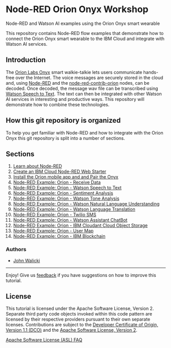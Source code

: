 # Node-RED Orion Onyx Workshop

Node-RED and Watson AI examples using the Orion Onyx smart wearable

This repository contains Node-RED flow examples that demonstrate how to connect the Orion Onyx smart wearable to the IBM Cloud and integrate with Watson AI services.

## Introduction

The [Orion Labs Onyx](https://www.orionlabs.io/orion-onyx/) smart walkie-talkie lets users communicate hands-free over the Internet.  The voice messages are securely stored in the cloud and, using [Node-RED](http://nodered.org) and the [node-red-contrib-orion](https://flows.nodered.org/node/node-red-contrib-orion) nodes, can be decoded.  Once decoded, the message wav file can be transcribed using [Watson Speech to Text](https://console.bluemix.net/catalog/services/speech-to-text). The text can then be integrated with other Watson AI services in interesting and productive ways.  This repository will demonstrate how to combine these technologies. 

## How this git repository is organized

To help you get familiar with Node-RED and how to integrate with the Orion Onyx this git repository is split into a number of sections.

## Sections

1. [Learn about Node-RED](/PART1.md)
2. [Create an IBM Cloud Node-RED Web Starter](/PART2.md)
3. [Install the Orion mobile app and and Pair the Onyx](/PART3.md)
4. [Node-RED Example: Orion - Receive Data](/PART4.md)
5. [Node-RED Example: Orion - Watson Speech to Text](/PART5.md)
6. [Node-RED Example: Orion - Sentiment Analysis](/PART6.md)
7. [Node-RED Example: Orion - Watson Tone Analysis](/PART7.md)
8. [Node-RED Example: Orion - Watson Natural Language Understanding](/PART8.md)
9. [Node-RED Example: Orion - Watson Language Translation](/PART9.md)
10. [Node-RED Example: Orion - Twilio SMS](/PART10.md)
11. [Node-RED Example: Orion - Watson Assistant ChatBot](/PART11.md)
12. [Node-RED Example: Orion - IBM Cloudant Cloud Object Storage](/PART12.md)
13. [Node-RED Example: Orion - User Map](/PART13.md)
14. [Node-RED Example: Orion - IBM Blockchain](/PART14.md)

### Authors

- [John Walicki](https://github.com/johnwalicki/)

___

Enjoy!  Give us [feedback](https://github.com/johnwalicki/node-red-orion-onyx-workshop/issues) if you have suggestions on how to improve this tutorial.

## License

This tutorial is licensed under the Apache Software License, Version 2.  Separate third party code objects invoked within this code pattern are licensed by their respective providers pursuant to their own separate licenses. Contributions are subject to the [Developer Certificate of Origin, Version 1.1 (DCO)](https://developercertificate.org/) and the [Apache Software License, Version 2](http://www.apache.org/licenses/LICENSE-2.0.txt).

[Apache Software License (ASL) FAQ](http://www.apache.org/foundation/license-faq.html#WhatDoesItMEAN)
